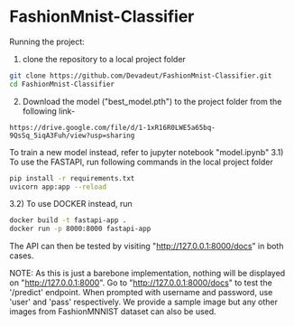 # FashionMnist-Classifier

Running the project:
1) clone the repository to a local project folder
```bash
git clone https://github.com/Devadeut/FashionMnist-Classifier.git
cd FashionMnist-Classifier
```
2) Download the model ("best_model.pth") to the project folder from the following link-
```
https://drive.google.com/file/d/1-1xR16R0LWE5a65bq-9QsSq_5iqA3Fuh/view?usp=sharing
```
To train a new model instead, refer to jupyter notebook "model.ipynb"
3.1) To use the FASTAPI, run following commands in the local project folder
```bash
pip install -r requirements.txt
uvicorn app:app --reload
```
3.2) To use DOCKER instead, run
```bash
docker build -t fastapi-app .
docker run -p 8000:8000 fastapi-app
```
The API can then be tested by visiting "http://127.0.0.1:8000/docs" in both cases.

NOTE: As this is just a barebone implementation, nothing will be displayed on "http://127.0.0.1:8000". Go to "http://127.0.0.1:8000/docs" to test the '/predict' endpoint. When prompted with username and password, use 'user' and 'pass' respectively.
We provide a sample image but any other images from FashionMNNIST dataset can also be used.

